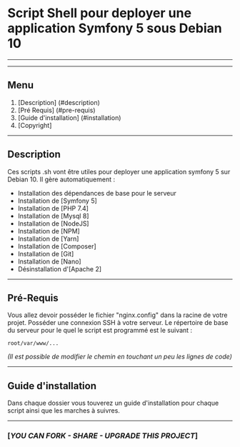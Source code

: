 # Script Shell pour deployer une application Symfony 5 sous Debian 10

***
***

## Menu

1. [Description] (#description)
1. [Pré Requis] (#pre-requis)
2. [Guide d'installation] (#installation)
3. [Copyright]

***

<a name="description"></a>
## Description
Ces scripts .sh vont être utiles pour deployer une application symfony 5 sur Debian 10.
Il gère automatiquement : 

- Installation des dépendances de base pour le serveur
- Installation de [Symfony 5] 
- Installation de [PHP 7.4]
- Installation de [Mysql 8]
- Installation de [NodeJS]
- Installation de [NPM]
- Installation de [Yarn]
- Installation de [Composer]
- Installation de [Git]
- Installation de [Nano]
- Désinstallation d'[Apache 2]

***

<a name="pre-requis"></a>
## Pré-Requis
Vous allez devoir posséder le fichier "nginx.config" dans la racine de votre projet.
Posséder une connexion SSH à votre serveur.
Le répertoire de base du serveur pour le quel le script est programmé est le suivant :

`root/var/www/...`

_(Il est possible de modifier le chemin en touchant un peu les lignes de code)_

***

<a name="installation"></a>
## Guide d'installation 
Dans chaque dossier vous touverez un guide d'installation pour chaque script 
ainsi que les marches à suivres.

***

### [***YOU CAN FORK - SHARE - UPGRADE THIS PROJECT***]
